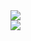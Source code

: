<!DOCTYPE html>
<html>
  <body><tr>
  <img src="https://www.infosihat.gov.my/images/media_sihat/infografik/jpeg/ContactTracing_01-01.jpg"></img></tr>
  <br><tr>
  <img src="https://www.infosihat.gov.my/images/media_sihat/infografik/jpeg/CONFIRM%20CASE%20BY%20STATE.jpg"></img></tr>
<br>
</body>
</html>
